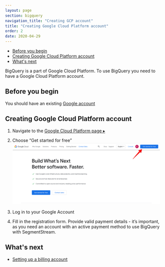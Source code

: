 ```yaml
---
layout: page
section: bigquery
navigation_title: "Creating GCP account"
title: "Creating Google Cloud Platform account"
order: 2
date: 2020-04-29
---
```


<!---
In this article explained how to
1. Sign up for BigQuery (with relevant links)
2. Create first project (or a new project if one exists if it is a different flow). Suggest how to name the project to avoid namings like "SegmentStream"
-->
<ul class="page-navigation">
  <li><a href="#before-you-begin">Before you begin</a></li>
  <li><a href="#creating-gcp-project">Creating Google Cloud Platform account</a></li>
  <li><a href="#whats-next">What's next</a></li>
</ul>
BigQuery is a part of Google Cloud Platform.
To use BigQuery you need to have a Google Cloud Platform account.

## <a name="before-you-begin"></a> Before you begin
You should have an existing [Google account](https://support.google.com/accounts/answer/27441)

## <a name="creating-gcp-project"></a> Creating Google Cloud Platform account
1. Navigate to the [Google Cloud Platform page ▸](https://cloud.google.com)

2. Choose “Get started for free”
![Click on Get started for free](/img/big-query_start.png)
 
3. Log in to your Google Account

4. Fill in the registration form.
Provide valid payment details - it’s important, as you need an account with an active payment method to use BigQuery with SegmentStream.

## <a name="whats-next"></a>What's next
* [Setting up a billing account](enabling-billing)